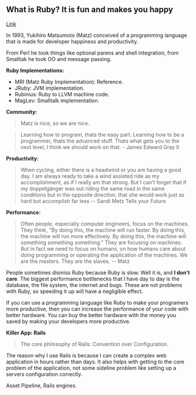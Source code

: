 ## What is Ruby? It is fun and makes you happy
[Link](http://maori.geek.nz/post/what_is_ruby_it_is_fun_and_makes_you_happy)

In 1993, Yukihiro Matsumoto (Matz) conceived of a programming language that is made for developer happiness and productivity.

From Perl he took things like optional parens and shell integration, from Smalltak he took OO and message passing.

__Ruby Implementations:__

- MRI (Matz Ruby Implementation): Reference.
- JRuby: JVM implementation.
- Rubinius: Ruby to LLVM machine code.
- MagLev: Smalltalk implementation.

__Community:__ 

> Matz is nice, so we are nice.

> Learning how to program, thats the easy part. Learning how to be a programmer, thats the advanced stuff. Thats what gets you to the next level, I think we should work on that. - James Edward Gray II

__Productivity:__

> When cycling, either there is a headwind or you are having a good day. I am always ready to take a wind assisted ride as my accomplishment, as if I really am that strong. But I can't forget that if my doppelgänger was out riding the same road in the same conditions but in the opposite direction, that she would work just as hard but accomplish far less -- Sandi Metz Tells your Future

__Performance:__

> Often people, especially computer engineers, focus on the machines. They think, "By doing this, the machine will run faster. By doing this, the machine will run more effectively. By doing this, the machine will something something something." They are focusing on machines. But in fact we need to focus on humans, on how humans care about doing programming or operating the application of the machines. We are the masters. They are the slaves. -- Matz

People sometimes dismiss Ruby because Ruby is slow. Well it is, and __I don't care__. The biggest performance bottlenecks that I have day to day is the database, the file system, the internet and bugs. These are not problems with Ruby, so speeding it up will have a negligible effect.

If you can use a programming language like Ruby to make your programers more productive, then you can increase the performance of your code with better hardware. You can buy the better hardware with the money you saved by making your developers more productive.

__Killer App: Rails__

> The core philosophy of Rails: Convention over Configuration.

The reason why I use Rails is because I can create a complex web application in hours rather than days. It also helps with getting to the core problem of the application, not some sideline problem like setting up a servers configuration correctly.

Asset Pipeline, Rails engines.
